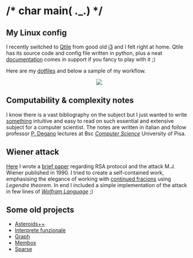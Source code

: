 # /* char main( ._.) */

## My Linux config

I recently switched to [Qtile](http://www.qtile.org/) from good old [i3](https://i3wm.org/) and I felt right at home. Qtile has its source code and config file written in python, plus a neat [documentation](http://docs.qtile.org/en/latest) comes in support if you fancy to play with it ;)

Here are my [dotfiles](https://github.com/MatteoGiorgi/dotfiles) and below a sample of my workflow.

<p align="center">
  <img src="qtile_demo.gif"/>
</p>




## Computability & complexity notes

I know there is a vast bibliography on the subject but I just wanted to write [something](https://nbviewer.jupyter.org/github/MatteoGiorgi/computability_and_complexity/blob/master/pp_tot.pdf) intuitive and easy to read on such essential and extensive subject for a computer scientist. The notes are written in italian and follow professor [P. Degano](http://pages.di.unipi.it/degano/) lectures at Bsc [*Computer Science*](https://didattica.di.unipi.it/en/undergraduate-programme-in-computer-science/) University of Pisa.




## Wiener attack

[Here](https://github.com/MatteoGiorgi/wiener_attack) I wrote a [brief paper](https://nbviewer.jupyter.org/github/MatteoGiorgi/Wiener-Attack/blob/master/wiener_attack.pdf) regarding RSA protocol and the attack M.J. Wiener published in 1990. I tried to create a self-contained work, emphasising the elegance of working with [continued fracions](https://en.wikipedia.org/wiki/Continued_fraction) using *Legendre theorem*. In end I included a simple implementation of the attack in few lines of [*Wolfram Language*](https://www.wolfram.com/language/) ;)




## Some old projects

* [Asteroids++](https://github.com/MatteoGiorgi/Asteroids-plus-plus)
* [Interprete funzionale](https://github.com/MatteoGiorgi/Interprete-funzionale)
* [Graph](https://github.com/MatteoGiorgi/Graph)
* [Membox](https://github.com/MatteoGiorgi/Membox)
* [Sparse](https://github.com/MatteoGiorgi/Sparse)
